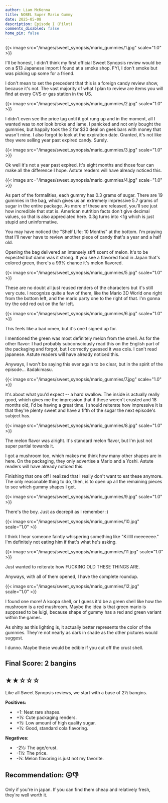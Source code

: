 ```yaml
---
author: Liam McKenna
title: NOBEL Super Mario Gummy
date: 2025-05-08
description: Episode I (Pilot)
comments_disabled: false
home_pin: false
---
```


{{< image src="/images/sweet_synopsis/mario_gummies/1.jpg" scale="1.0" >}}

I'll be honest, I didn't think my first official Sweet Synopsis review would be on a $13 Japanese import I found at a smoke shop.
FYI, I don't smoke but was picking up some for a friend. 

I don't mean to set the precedent that this is a foreign candy review show,
because it's not. The vast majority of what I plan to review are items you will find at every CVS or gas station in the US.

{{< image src="/images/sweet_synopsis/mario_gummies/2.jpg" scale="1.0" >}}


I didn't even see the price tag until it got rung up and in the moment, all I wanted was to *not* look broke and lame. I panicked
and not only bought the gummies, but happily took the 2 for $30 deal on geek bars with money that wasn't mine. I also forgot to
look at the expiration date. Granted, it's not like they were selling year past expired candy. Surely.

{{< image src="/images/sweet_synopsis/mario_gummies/3.jpg" scale="1.0" >}}

Ok well it's not a year past expired. It's eight months and those four can make all the difference I hope. Astute readers will have
already noticed this.


{{< image src="/images/sweet_synopsis/mario_gummies/4.jpg" scale="1.0" >}}

As part of the formalities, each gummy has 0.3 grams of sugar. There are 19 gummies in the bag, which gives us an extremely
impressive 5.7 grams of sugar in the entire package. As more of these are released, you'll see just how incredible that stat is.
American nutrition facts don't give decimal values, so that is also appreciated here. 0.3g turns into <1g which is just stupid
and uninformative.

You may have noticed the "Shelf Life: 10 Months" at the bottom. I'm praying that I'll never have to review another piece of candy
that's a year and a half old.

Opening the bag delivered an intensely stiff scent of melon. It's to be expected but damn was it strong. If you see a flavored food
in Japan that's colored green, there's a 99% chance it's melon flavored.

{{< image src="/images/sweet_synopsis/mario_gummies/5.jpg" scale="1.0" >}}

These are no doubt all just reused renders of the characters but it's still very cute. I recognize quite a few of them, like the 
Mario 3D World one right from the bottom left, and the mario party one to the right of that. I'm gonna try the odd red out on the
far left.

{{< image src="/images/sweet_synopsis/mario_gummies/6.jpg" scale="1.0" >}}

This feels like a bad omen, but it's one I signed up for.

I mentioned the green was most definitely melon from the smell. As for the other flavor: I had probably subconsciously read this 
on the English part of the packaging and forgot, but I correctly guessed it was cola. I can't read japanese. Astute readers will 
have already noticed this. 

Anyways, I won't be saying this ever again to be clear, but in the spirit of the episode... itadakimasu.

{{< image src="/images/sweet_synopsis/mario_gummies/7.jpg" scale="1.0" >}}

It's about what you'd expect -- a hard swallow. The inside is actually really good, which gives me the impression that if these 
weren't crusted and 18 months old, I'd be having a great time. I should reiterate how impressive it is that they're plenty sweet
and have a fifth of the sugar the next episode's subject has.

{{< image src="/images/sweet_synopsis/mario_gummies/8.jpg" scale="1.0" >}}

The melon flavor was alright. It's standard melon flavor, but I'm just not super partial towards it.

I got a mushroom too, which makes me think how many other shapes are in here. On the packaging, they only advertise a Mario and
a Yoshi. Astute readers will have already noticed this.

Finishing that one off I realized that I really don't want to eat these anymore. The only reasonable thing to do, then, is to open
up all the remaining pieces to see which gummy shapes I get.

{{< image src="/images/sweet_synopsis/mario_gummies/9.jpg" scale="1.0" >}}

There's the boy. Just as decrepit as I remember :\)

{{< image src="/images/sweet_synopsis/mario_gummies/10.jpg" scale="1.0" >}}

I think I hear someone faintly whispering something like "Killlll meeeeeee." I'm definitely not eating him if that's what he's
asking.

{{< image src="/images/sweet_synopsis/mario_gummies/11.jpg" scale="1.0" >}}

Just wanted to reiterate how FUCKING OLD THESE THINGS ARE.

Anyways, with all of them opened, I have the complete roundup.

{{< image src="/images/sweet_synopsis/mario_gummies/12.jpg" scale="1.0" >}}

I found one more! A koopa shell, or I guess it'd be a green shell like how the mushroom is a red mushroom. Maybe the idea is that
green mario is supposed to be luigi, because shape of gummy has a red and green variant within the games.

As shitty as this lighting is, it actually better represents the color of the gummies. They're not nearly as dark in shade as the
other pictures would suggest.

I dunno. Maybe these would be edible if you cut off the crust shell.

<h2> Final Score: 2 bangins</h2>
<h2> ★★☆☆☆</h2>

Like all Sweet Synopsis reviews, we start with a base of 2½ bangins.

**Positives:**

<li style="margin-left: 1rem">
  +1: Neat rare shapes.
</li>

<li style="margin-left: 1rem">
  +½: Cute packaging renders.
</li>

<li style="margin-left: 1rem">
  +½: Low amount of high quality sugar.
</li>

<li style="margin-left: 1rem">
  +½: Good, standard cola flavoring.
</li>

**Negatives:**

<li style="margin-left: 1rem">
  -2½: The age/crust.
</li>

<li style="margin-left: 1rem">
  -1½: The price.
</li>

<li style="margin-left: 1rem">
  -½: Melon flavoring is just not my favorite.
</li>

<h2> Recommendation: ☹👎︎</h2>

Only if you're in japan. If you can find them cheap and relatively fresh, they're well worth it.